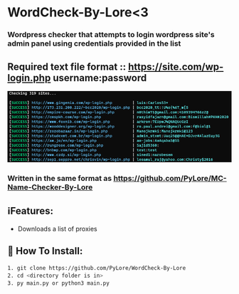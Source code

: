 # WordCheck-By-Lore<3

### Wordpress checker that attempts to login wordpress site's admin panel using credentials provided in the list

## Required text file format ::  https://site.com/wp-login.php username:password


![Screenshot](screenshot.png)

### Written in the same format as https://github.com/PyLore/MC-Name-Checker-By-Lore

## ℹ️Features:
* Downloads a list of proxies

## 🔌 How To Install:
```bash
1. git clone https://github.com/PyLore/WordCheck-By-Lore
2. cd <directory folder is in>
3. py main.py or python3 main.py
```
